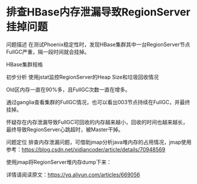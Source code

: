 # 排查HBase内存泄漏导致RegionServer挂掉问题

问题描述
在测试Phoenix稳定性时，发现HBase集群其中一台RegionServer节点FullGC严重，隔一段时间就会挂掉。

HBase集群规格

初步分析
使用jstat监控RegionServer的Heap Size和垃圾回收情况

Old区内存一直在90%多，且FullGC次数一直在增多。

通过ganglia查看集群的FullGC情况，也可以看出003节点持续在FullGC，并最终挂掉。

怀疑存在内存泄漏导致FullGC可回收的内存越来越小，回收的时间也越来越长，最终导致RegionServer心跳超时，被Master干掉。

问题定位
排查内存泄漏问题，可借助jmap分析java堆内存的占用情况，jmap使用参考：https://blog.csdn.net/xidiancoder/article/details/70948569

使用jmap将RegionServer堆内存dump下来：

详情请阅读原文：https://yq.aliyun.com/articles/669056
